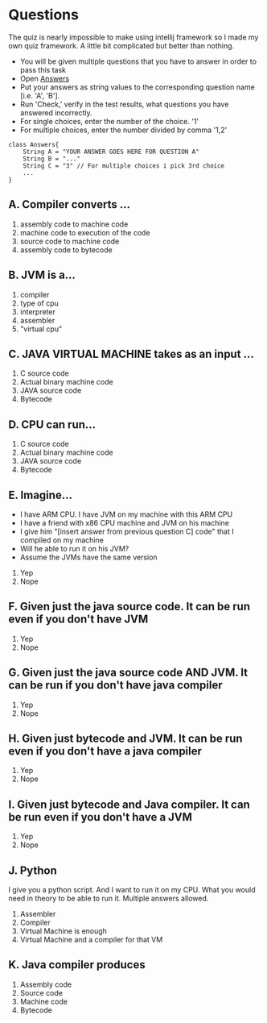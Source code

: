 <h1>Questions</h1>

The quiz is nearly impossible to make using intellij framework
so I made my own quiz framework. A little bit complicated but better than nothing.

- You will be given multiple questions that you have to answer in order to pass this task
- Open [Answers](file://execution/execution-questions/src/Answers.java)
- Put your answers as string values to the corresponding question name [i.e. 'A', 'B'].
- Run 'Check,' verify in the test results, what questions you have answered incorrectly.
- For single choices, enter the number of the choice. '1'
- For multiple choices, enter the number divided by comma '1,2'

``` 
class Answers{
    String A = "YOUR ANSWER GOES HERE FOR QUESTION A"
    String B = "..." 
    String C = "3" // For multiple choices i pick 3rd choice
    ...
}
```


<h2> A.
Compiler converts ... <br>
</h2>

1. assembly code to machine code
2. machine code to execution of the code
3. source code to machine code
4. assembly code to bytecode

<h2> B.
JVM is a...</h2>

1. compiler
2. type of cpu 
3. interpreter
4. assembler
5. "virtual cpu"


<h2> C. JAVA VIRTUAL MACHINE takes as an input ... </h2>

1. C source code
2. Actual binary machine code
3. JAVA source code
4. Bytecode

<h2> D. CPU can run... </h2>

1. C source code
2. Actual binary machine code
3. JAVA source code
4. Bytecode


<h2> E. Imagine...
</h2>

- I have ARM CPU. I have JVM on my machine with this ARM CPU
- I have a friend with x86 CPU machine and JVM on his machine
- I give him "[insert answer from previous question C] code" that I compiled on my machine
- Will he able to run it on his JVM?
- Assume the JVMs have the same version

1. Yep
2. Nope

<h2> F. Given just the java source code. It can be run even if you don't have JVM</h2>

1. Yep
2. Nope

<h2> G. Given just the java source code AND JVM. It can be run if you don't have java compiler</h2>

1. Yep
2. Nope

<h2> H. Given just bytecode and JVM. It can be run even if you don't have a java compiler</h2>

1. Yep
2. Nope

<h2> I. Given just bytecode and Java compiler. It can be run even if you don't have a JVM</h2>

1. Yep
2. Nope

<h2> J. Python </h2>
I give you a python script. And I want to run it on my CPU. 
What you would need in theory to be able to run it. 
Multiple answers allowed.

1. Assembler
2. Compiler
3. Virtual Machine is enough
4. Virtual Machine and a compiler for that VM

<h2> K. Java compiler produces</h2>

1. Assembly code
2. Source code
3. Machine code
4. Bytecode